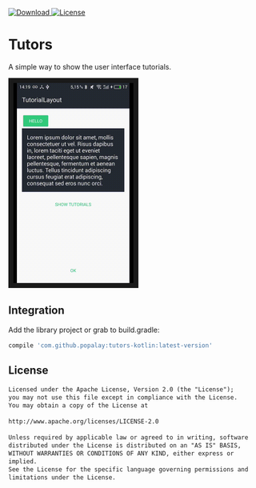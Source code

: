 [![Download](https://api.bintray.com/packages/popalay/maven/Tutors/images/download.svg) ](https://bintray.com/popalay/maven/Tutors/_latestVersion)
[![License](https://img.shields.io/badge/license-Apache--2.0-green.svg)](https://github.com/Popalay/Tutors/blob/master/LICENSE)

# Tutors

A simple way to show the user interface tutorials.

<img src="screenshots/demo-tutors.gif?raw=true" alt="" width="240" border="10" />

## Integration

Add the library project or grab to build.gradle:
```groovy
compile 'com.github.popalay:tutors-kotlin:latest-version'
```

License
-----

	Licensed under the Apache License, Version 2.0 (the "License");
	you may not use this file except in compliance with the License.
	You may obtain a copy of the License at

	http://www.apache.org/licenses/LICENSE-2.0

	Unless required by applicable law or agreed to in writing, software
	distributed under the License is distributed on an "AS IS" BASIS,
	WITHOUT WARRANTIES OR CONDITIONS OF ANY KIND, either express or implied.
	See the License for the specific language governing permissions and
	limitations under the License.
